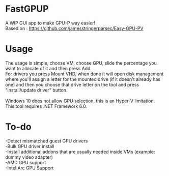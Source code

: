 # FastGPUP
A WIP GUI app to make GPU-P way easier! </br>
Based on : https://github.com/jamesstringerparsec/Easy-GPU-PV
# Usage
The usage is simple, choose VM, choose GPU, slide the percentage you want to allocate of it and then press Add.</br>
For drivers you press Mount VHD, when done it will open disk management where you'll assign a letter for the mounted drive (if it doesn't already has one) and then you choose that drive letter on the tool and press "install/update driver" button.</br>
</br>
Windows 10 does not allow GPU selection, this is an Hyper-V limitation.</br>
This tool requires .NET Framework 6.0.</br>

# To-do
-Detect mismatched guest GPU drivers</br>
-Bulk GPU driver install</br>
-Install additional addons that are usually needed inside VMs (example: dummy video adapter)</br>
-AMD GPU support</br>
-Intel Arc GPU Support</br>